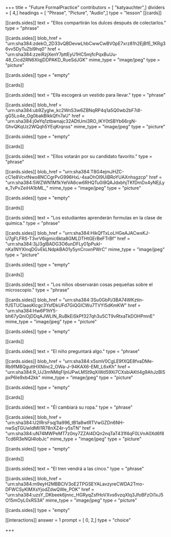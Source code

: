 +++
title = "Future FormalPractice"
contributors = [ "katyauchter",]
dividers = [ 4,]
headings = [ "Phrase", "Picture", "Audio",]
type = "lesson"
[[cards]]

[[cards.sides]]
text = "Ellos compartirán los dulces después de colectarlos."
type = "phrase"

[[cards.sides]]
blob_href = "urn:sha384:zdekO_2D33vQBDevwLhbCwwCwBV0pE7xrz81h2EjBfE_1KRg36vv5DyTuZbl9hq0"
href = "urn:sha384:zzeiRzjXenY7pttEyU1HC5mjfcPqxBuUu-48_Cicd2RN6XIqjDDPAKD_RueSdJGK"
mime_type = "image/jpeg"
type = "picture"

[[cards.sides]]
type = "empty"

[[cards]]

[[cards.sides]]
text = "Ella escogerá un vestido para llevar."
type = "phrase"

[[cards.sides]]
blob_href = "urn:sha384:ub9ZygIw_kc2WnS3w6ZBNqRP4q1a5Q0wb2bF7dI-gG5Lo4e_Og0bakBIkkQfn7aU"
href = "urn:sha384:j0eYq1ztbwnajc32ADtUmi3RO_IKY0tSBYb66rgN-GhvQKqUz2WQqh5YEqKrqnss"
mime_type = "image/jpeg"
type = "picture"

[[cards.sides]]
type = "empty"

[[cards]]

[[cards.sides]]
text = "Ellos votarán por su candidato favorito."
type = "phrase"

[[cards.sides]]
blob_href = "urn:sha384:T8G4ejmJHZC-cC1e8VcvtNwo8NCCgrPvG996HxL-4saOhOl9UiBRoYUAXnhsgzcp"
href = "urn:sha384:5WZWN1M1kYelVA6cw6RHQTu0i9QAJdxbhjTKfDmDx4yNEjLye_TvPvZeiHA1bML_"
mime_type = "image/jpeg"
type = "picture"

[[cards.sides]]
type = "empty"

[[cards]]

[[cards.sides]]
text = "Los estudiantes aprenderán formulas en la clase de química."
type = "phrase"

[[cards.sides]]
blob_href = "urn:sha384:HikQfTxLoLHGeAJACwxKJ-U7gFLFRS-T3vrV6igmic6kta8GMLDTHtGErBeFTrBf"
href = "urn:sha384:3jJ3glBADG3O6unDFLy01pPukI-nKa1NYXlnqDGvEkLNdpkBA01y5ynCroxnPWrC"
mime_type = "image/jpeg"
type = "picture"

[[cards.sides]]
type = "empty"

[[cards]]

[[cards.sides]]
text = "Los niños observarán cosas pequeñas sobre el microscopio."
type = "phrase"

[[cards.sides]]
blob_href = "urn:sha384:3Su0GbPJ3BA74WKztin-fUSTUClaasKlcgc3YsfDkUFd7GiQGlCWu7TVYI5dKmKW"
href = "urn:sha384:Hw6P1hY5-bh67yQniOjDDqAJWLIN_RuBkEiSkPf327qh3u5CT9vRtxaTkDOHPmnE"
mime_type = "image/jpeg"
type = "picture"

[[cards.sides]]
type = "empty"

[[cards]]

[[cards.sides]]
text = "El niño preguntará algo."
type = "phrase"

[[cards.sides]]
blob_href = "urn:sha384:x5smV0CgLE9fXQE8fvaDMe-Rb9fM8QguttHXNInc2_OWa-J-94KAX6-EMl_L6xKh"
href = "urn:sha384:R_UJ3mNMqFIjnlJPwLMSt9qXiWd59Xi7CXsbiAKtI4g9AhJzBlSpxP6le9xb42kk"
mime_type = "image/jpeg"
type = "picture"

[[cards.sides]]
type = "empty"

[[cards]]

[[cards.sides]]
text = "Él cambiará su ropa."
type = "phrase"

[[cards.sides]]
blob_href = "urn:sha384:U2IRrsFsqj1la996_tB1a8wtRTVwGZDn6NH-nwSqTGUwldMII1R78nXZ4r-y5sTN"
href = "urn:sha384:uN74MWPeMT7z0ny7ZZAl4DQn2nqTaT431f4qF0LVnA0Xd6f8Tcd6R3eNQI4lobJc"
mime_type = "image/jpeg"
type = "picture"

[[cards.sides]]
type = "empty"

[[cards]]

[[cards.sides]]
text = "El tren vendrá a las cinco."
type = "phrase"

[[cards.sides]]
blob_href = "urn:sha384:m9eyH2MBBClV3oE2TPGSEYALavzyreCWDA2Tmo-DFWCSyKlMXsYjodZdwQWe_POK"
href = "urn:sha384:uzsY_DKbeek6jnnc_HGRyqZsfHoVXvs6vzqXIq3JfoBFzOi1xJ5O15mOyL0xRS3A"
mime_type = "image/jpeg"
type = "picture"

[[cards.sides]]
type = "empty"

[[interactions]]
answer = 1
prompt = [ 0, 2,]
type = "choice"

+++
